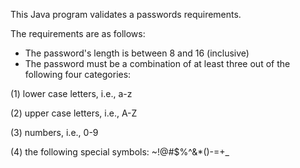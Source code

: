 This Java program validates a passwords requirements.

The requirements are as follows:
- The password's length is between 8 and 16 (inclusive)
- The password must be a combination of at least three out of the following four categories:

(1) lower case letters, i.e., a-z

(2) upper case letters, i.e., A-Z

(3) numbers, i.e., 0-9

(4) the following special symbols: ~!@#$%^&*()-=+_